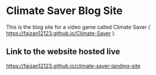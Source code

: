 # Climate Saver Blog Site

This is the blog site for a video game called Climate Saver ( https://faizan12123.github.io/Climate-Saver ).

## Link to the website hosted live

https://faizan12123.github.io/climate-saver-landing-site 
